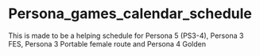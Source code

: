 # Persona_games_calendar_schedule
This is made to be a helping schedule for Persona 5 (PS3-4), Persona 3 FES, Persona 3 Portable female route and Persona 4 Golden
